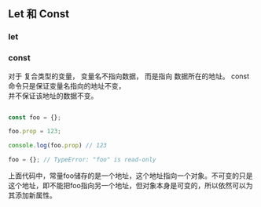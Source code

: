 ## Let 和 Const

### let

### const

对于 复合类型的变量， 变量名不指向数据， 而是指向 数据所在的地址。 const 命令只是保证变量名指向的地址不变，  
并不保证该地址的数据不变。

```js

const foo = {};

foo.prop = 123;

console.log(foo.prop) // 123

foo = {}; // TypeError: "foo" is read-only
```
上面代码中，常量foo储存的是一个地址，这个地址指向一个对象。不可变的只是这个地址，即不能把foo指向另一个地址，但对象本身是可变的，所以依然可以为其添加新属性。
